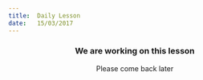 ```yaml
---
title:  Daily Lesson
date:   15/03/2017
---
```


### <center>We are working on this lesson</center>
<center>Please come back later</center>